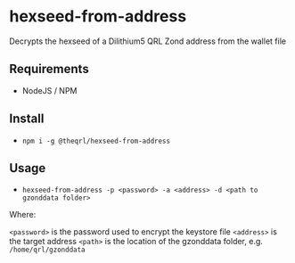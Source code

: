 # hexseed-from-address

Decrypts the hexseed of a Dilithium5 QRL Zond address from the wallet file

## Requirements

- NodeJS / NPM

## Install

- `npm i -g @theqrl/hexseed-from-address`

## Usage

- `hexseed-from-address -p <password> -a <address> -d <path to gzonddata folder>`

Where:

`<password>` is the password used to encrypt the keystore file
`<address>` is the target address
`<path>` is the location of the gzonddata folder, e.g. `/home/qrl/gzonddata`
